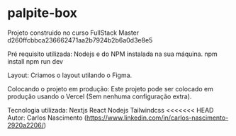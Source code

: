 # palpite-box
Projeto construido no curso FullStack Master
d260ffcbbca236662471aa2b7924b2b6a0d3e8e5

Pré requisito utilizada:
Nodejs e do NPM instalada na sua máquina. npm install npm run dev

Layout:
Criamos o layout utilando o Figma.

Colocando o projeto em produção:
Este projeto pode ser colocado em produção usando o Vercel (Sem nenhuma configuração extra).

Tecnologia utilizada:
Nextjs
React
Nodejs
Tailwindcss <<<<<<< HEAD
Autor:
Carlos Nascimento (https://www.linkedin.com/in/carlos-nascimento-2920a2206/)
